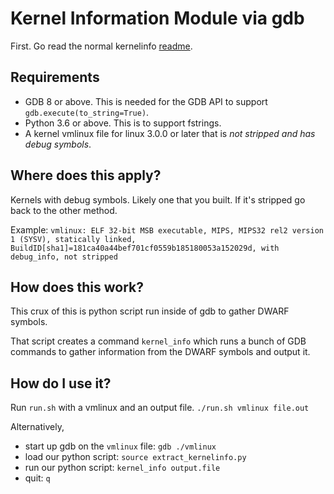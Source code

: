 # Kernel Information Module via gdb

First. Go read the normal kernelinfo [readme](https://github.com/panda-re/panda/blob/master/panda/plugins/osi_linux/utils/kernelinfo/README.md).

## Requirements

- GDB 8 or above. This is needed for the GDB API to support `gdb.execute(to_string=True)`.
- Python 3.6 or above. This is to support fstrings.
- A kernel vmlinux file for linux 3.0.0 or later that is *not stripped and has debug symbols*.

## Where does this apply?

Kernels with debug symbols. Likely one that you built. If it's stripped go back to the other method.

Example: `vmlinux: ELF 32-bit MSB executable, MIPS, MIPS32 rel2 version 1 (SYSV), statically linked, BuildID[sha1]=181ca40a44bef701cf0559b185180053a152029d, with debug_info, not stripped`


## How does this work?

This crux of this is python script run inside of gdb to gather DWARF symbols.

That script creates a command `kernel_info` which runs a bunch of GDB commands to gather information from the DWARF symbols and output it.
 
## How do I use it?

Run `run.sh` with a vmlinux and an output file.
`./run.sh vmlinux file.out`

Alternatively, 
- start up gdb on the `vmlinux` file: `gdb ./vmlinux`
- load our python script: `source extract_kernelinfo.py`
- run our python script: `kernel_info output.file`
- quit: `q`


